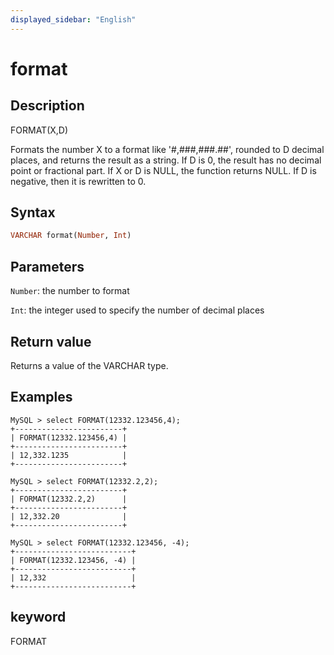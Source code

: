 ```yaml
---
displayed_sidebar: "English"
---
```


# format

## Description
FORMAT(X,D)

Formats the number X to a format like '#,###,###.##', rounded to D decimal places, and returns the result as a string. If D is 0, the result has no decimal point or fractional part. If X or D is NULL, the function returns NULL. If D is negative, then it is rewritten to 0.

## Syntax

```Haskell
VARCHAR format(Number, Int)
```

## Parameters

`Number`: the number to format

`Int`: the integer used to specify the number of decimal places

## Return value

Returns a value of the VARCHAR type.

## Examples

```Plain Text
MySQL > select FORMAT(12332.123456,4);
+------------------------+
| FORMAT(12332.123456,4) |
+------------------------+
| 12,332.1235            |
+------------------------+

MySQL > select FORMAT(12332.2,2);
+------------------------+
| FORMAT(12332.2,2)      |
+------------------------+
| 12,332.20              |
+------------------------+

MySQL > select FORMAT(12332.123456, -4);
+--------------------------+
| FORMAT(12332.123456, -4) |
+--------------------------+
| 12,332                   |
+--------------------------+
```

## keyword

FORMAT
